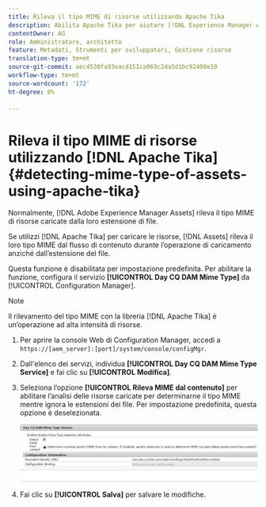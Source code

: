 ```yaml
---
title: Rileva il tipo MIME di risorse utilizzando Apache Tika
description: Abilita Apache Tika per aiutare [!DNL Experience Manager Assets] a rilevare il tipo MIME di risorse dal flusso di contenuto durante l'operazione di caricamento invece dell'estensione del file.
contentOwner: AG
role: Amministratore, architetto
feature: Metadati, Strumenti per sviluppatori, Gestione risorse
translation-type: tm+mt
source-git-commit: aec4530fa93eacd151ca069c2da5d1bc92408e10
workflow-type: tm+mt
source-wordcount: '172'
ht-degree: 0%

---
```



# Rileva il tipo MIME di risorse utilizzando [!DNL Apache Tika] {#detecting-mime-type-of-assets-using-apache-tika}

Normalmente, [!DNL Adobe Experience Manager Assets] rileva il tipo MIME di risorse caricate dalla loro estensione di file.

Se utilizzi [!DNL Apache Tika] per caricare le risorse, [!DNL Assets] rileva il loro tipo MIME dal flusso di contenuto durante l’operazione di caricamento anziché dall’estensione del file.

Questa funzione è disabilitata per impostazione predefinita. Per abilitare la funzione, configura il servizio **[!UICONTROL Day CQ DAM Mime Type]** da [!UICONTROL Configuration Manager].

>[!NOTE]
>
>Il rilevamento del tipo MIME con la libreria [!DNL Apache Tika] è un’operazione ad alta intensità di risorse.

1. Per aprire la console Web di Configuration Manager, accedi a `https://[aem_server]:[port]/system/console/configMgr`.

1. Dall&#39;elenco dei servizi, individua **[!UICONTROL Day CQ DAM Mime Type Service]** e fai clic su **[!UICONTROL Modifica]**.

1. Seleziona l’opzione **[!UICONTROL Rileva MIME dal contenuto]** per abilitare l’analisi delle risorse caricate per determinarne il tipo MIME mentre ignora le estensioni dei file. Per impostazione predefinita, questa opzione è deselezionata.

   ![chlimage_1-333](assets/chlimage_1-333.png)

1. Fai clic su **[!UICONTROL Salva]** per salvare le modifiche.

